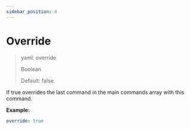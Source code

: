 ```yaml
---
sidebar_position: 4
---
```


# Override

> yaml: override
>
> Boolean
>
> Default: false

If true overrides the last command in the main
commands array with this command.

**Example:**

```yaml
override: true
```
